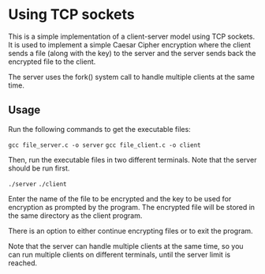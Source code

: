 # Using TCP sockets

This is a simple implementation of a client-server model using TCP sockets. It is used to implement a simple Caesar Cipher encryption where the client sends a file (along with the key) to the server and the server sends back the encrypted file to the client.

The server uses the fork() system call to handle multiple clients at the same time.

## Usage

Run the following commands to get the executable files:

```gcc file_server.c -o server```
```gcc file_client.c -o client```

Then, run the executable files in two different terminals. Note that the server should be run first.

```./server```
```./client```

Enter the name of the file to be encrypted and the key to be used for encryption as prompted by the program. The encrypted file will be stored in the same directory as the client program.

There is an option to either continue encrypting files or to exit the program.

Note that the server can handle multiple clients at the same time, so you can run multiple clients on different terminals, until the server limit is reached.
